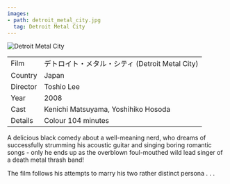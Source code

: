 ```yaml
---
images:
- path: detroit_metal_city.jpg
  tag: Detroit Metal City
---
```

![Detroit Metal City](detroit_metal_city.jpg)

| | |
|-|-|
Film|&#12487;&#12488;&#12525;&#12452;&#12488;&#12539;&#12513;&#12479;&#12523;&#12539;&#12471;&#12486;&#12451; (Detroit Metal City)
Country|Japan
Director|Toshio Lee
Year|2008
Cast|Kenichi Matsuyama, Yoshihiko Hosoda
Details|Colour 104  minutes

A delicious black comedy about a well-meaning nerd,
who dreams of successfully strumming his acoustic guitar
and singing boring romantic songs - only he ends up
as the overblown foul-mouthed wild lead singer of a death metal
thrash band!

The film follows his attempts to marry his two
rather distinct persona . . .
